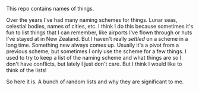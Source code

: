 This repo contains names of things.

Over the years I've had many naming schemes for things. Lunar seas, celestial bodies, names of cities, etc.
I think I do this because sometimes it's fun to list things that I can remember, like airports I've flown through or huts I've stayed at in New Zealand.
But I haven't really *settled* on a scheme in a long time. Something new always comes up. Usually it's a pivot from a previous scheme, but sometimes I only use the scheme for a few things.
I used to try to keep a list of the naming scheme and what things are so I don't have conflicts, but lately I just don't care.
But I think I would like to think of the lists!

So here it is. A bunch of random lists and why they are significant to me.
